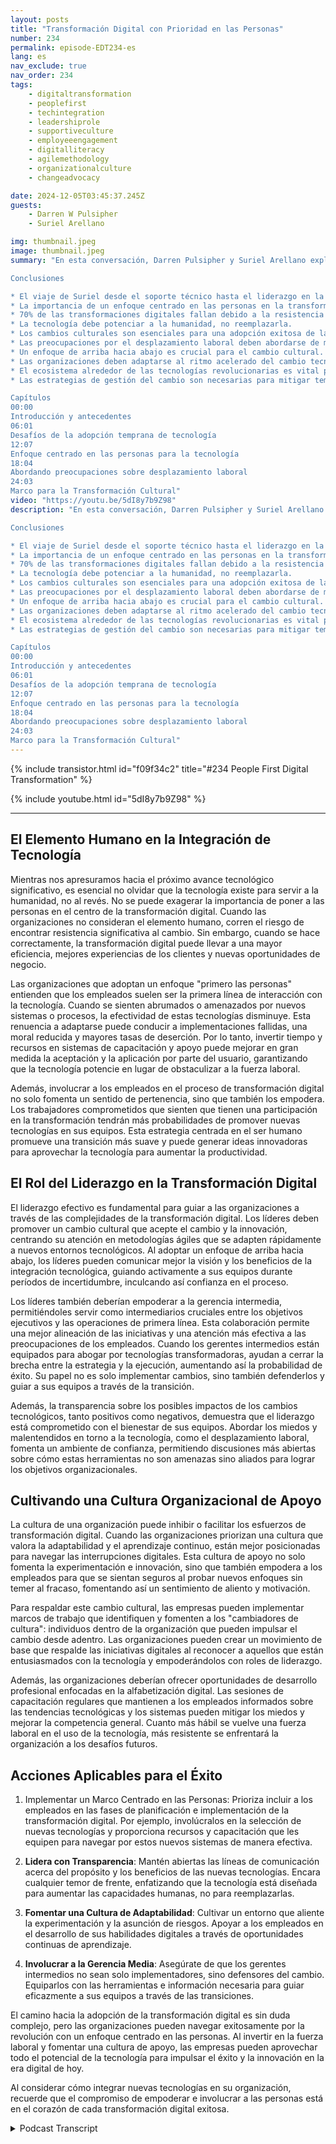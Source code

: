 ```yaml
---
layout: posts
title: "Transformación Digital con Prioridad en las Personas"
number: 234
permalink: episode-EDT234-es
lang: es
nav_exclude: true
nav_order: 234
tags:
    - digitaltransformation
    - peoplefirst
    - techintegration
    - leadershiprole
    - supportiveculture
    - employeeengagement
    - digitalliteracy
    - agilemethodology
    - organizationalculture
    - changeadvocacy

date: 2024-12-05T03:45:37.245Z
guests:
    - Darren W Pulsipher
    - Suriel Arellano

img: thumbnail.jpeg
image: thumbnail.jpeg
summary: "En esta conversación, Darren Pulsipher y Suriel Arellano exploran la intrincada relación entre la tecnología y las personas en el contexto de la transformación digital. Suriel comparte su trayectoria desde un trasfondo técnico hasta convertirse en un líder en la integración de tecnología con un enfoque centrado en las personas. Discuten los desafíos que las organizaciones enfrentan durante las transformaciones digitales, enfatizando la importancia de la cultura y la gestión del cambio y abordando los temores al desplazamiento laboral debido a la inteligencia artificial. Suriel introduce un marco de transformación cultural en el que los ejecutivos de alto nivel participan como cambiadores de cultura, la gerencia media como cambiantes de cultura y todos los empleados como portadores de cultura. La conversación concluye con una visión del futuro de la tecnología y la necesidad de que las organizaciones se adapten a los cambios continuos.

Conclusiones

* El viaje de Suriel desde el soporte técnico hasta el liderazgo en la integración de tecnología.
* La importancia de un enfoque centrado en las personas en la transformación digital.
* 70% de las transformaciones digitales fallan debido a la resistencia al cambio.
* La tecnología debe potenciar a la humanidad, no reemplazarla.
* Los cambios culturales son esenciales para una adopción exitosa de la tecnología.
* Las preocupaciones por el desplazamiento laboral deben abordarse de manera proactiva.
* Un enfoque de arriba hacia abajo es crucial para el cambio cultural.
* Las organizaciones deben adaptarse al ritmo acelerado del cambio tecnológico.
* El ecosistema alrededor de las tecnologías revolucionarias es vital para su éxito.
* Las estrategias de gestión del cambio son necesarias para mitigar temores y resistencia.

Capítulos
00:00
Introducción y antecedentes
06:01
Desafíos de la adopción temprana de tecnología
12:07
Enfoque centrado en las personas para la tecnología
18:04
Abordando preocupaciones sobre desplazamiento laboral
24:03
Marco para la Transformación Cultural"
video: "https://youtu.be/5dI8y7b9Z98"
description: "En esta conversación, Darren Pulsipher y Suriel Arellano exploran la intrincada relación entre la tecnología y las personas en el contexto de la transformación digital. Suriel comparte su trayectoria desde un trasfondo técnico hasta convertirse en un líder en la integración de tecnología con un enfoque centrado en las personas. Discuten los desafíos que las organizaciones enfrentan durante las transformaciones digitales, enfatizando la importancia de la cultura y la gestión del cambio y abordando los temores al desplazamiento laboral debido a la inteligencia artificial. Suriel introduce un marco de transformación cultural en el que los ejecutivos de alto nivel participan como cambiadores de cultura, la gerencia media como cambiantes de cultura y todos los empleados como portadores de cultura. La conversación concluye con una visión del futuro de la tecnología y la necesidad de que las organizaciones se adapten a los cambios continuos.

Conclusiones

* El viaje de Suriel desde el soporte técnico hasta el liderazgo en la integración de tecnología.
* La importancia de un enfoque centrado en las personas en la transformación digital.
* 70% de las transformaciones digitales fallan debido a la resistencia al cambio.
* La tecnología debe potenciar a la humanidad, no reemplazarla.
* Los cambios culturales son esenciales para una adopción exitosa de la tecnología.
* Las preocupaciones por el desplazamiento laboral deben abordarse de manera proactiva.
* Un enfoque de arriba hacia abajo es crucial para el cambio cultural.
* Las organizaciones deben adaptarse al ritmo acelerado del cambio tecnológico.
* El ecosistema alrededor de las tecnologías revolucionarias es vital para su éxito.
* Las estrategias de gestión del cambio son necesarias para mitigar temores y resistencia.

Capítulos
00:00
Introducción y antecedentes
06:01
Desafíos de la adopción temprana de tecnología
12:07
Enfoque centrado en las personas para la tecnología
18:04
Abordando preocupaciones sobre desplazamiento laboral
24:03
Marco para la Transformación Cultural"
---
```


<div>
{% include transistor.html id="f09f34c2" title="#234 People First Digital Transformation" %}

{% include youtube.html id="5dI8y7b9Z98" %}
</div>

---

## El Elemento Humano en la Integración de Tecnología

Mientras nos apresuramos hacia el próximo avance tecnológico significativo, es esencial no olvidar que la tecnología existe para servir a la humanidad, no al revés. No se puede exagerar la importancia de poner a las personas en el centro de la transformación digital. Cuando las organizaciones no consideran el elemento humano, corren el riesgo de encontrar resistencia significativa al cambio. Sin embargo, cuando se hace correctamente, la transformación digital puede llevar a una mayor eficiencia, mejores experiencias de los clientes y nuevas oportunidades de negocio.

Las organizaciones que adoptan un enfoque "primero las personas" entienden que los empleados suelen ser la primera línea de interacción con la tecnología. Cuando se sienten abrumados o amenazados por nuevos sistemas o procesos, la efectividad de estas tecnologías disminuye. Esta renuencia a adaptarse puede conducir a implementaciones fallidas, una moral reducida y mayores tasas de deserción. Por lo tanto, invertir tiempo y recursos en sistemas de capacitación y apoyo puede mejorar en gran medida la aceptación y la aplicación por parte del usuario, garantizando que la tecnología potencie en lugar de obstaculizar a la fuerza laboral.

Además, involucrar a los empleados en el proceso de transformación digital no solo fomenta un sentido de pertenencia, sino que también los empodera. Los trabajadores comprometidos que sienten que tienen una participación en la transformación tendrán más probabilidades de promover nuevas tecnologías en sus equipos. Esta estrategia centrada en el ser humano promueve una transición más suave y puede generar ideas innovadoras para aprovechar la tecnología para aumentar la productividad.

## El Rol del Liderazgo en la Transformación Digital

El liderazgo efectivo es fundamental para guiar a las organizaciones a través de las complejidades de la transformación digital. Los líderes deben promover un cambio cultural que acepte el cambio y la innovación, centrando su atención en metodologías ágiles que se adapten rápidamente a nuevos entornos tecnológicos. Al adoptar un enfoque de arriba hacia abajo, los líderes pueden comunicar mejor la visión y los beneficios de la integración tecnológica, guiando activamente a sus equipos durante períodos de incertidumbre, inculcando así confianza en el proceso.

Los líderes también deberían empoderar a la gerencia intermedia, permitiéndoles servir como intermediarios cruciales entre los objetivos ejecutivos y las operaciones de primera línea. Esta colaboración permite una mejor alineación de las iniciativas y una atención más efectiva a las preocupaciones de los empleados. Cuando los gerentes intermedios están equipados para abogar por tecnologías transformadoras, ayudan a cerrar la brecha entre la estrategia y la ejecución, aumentando así la probabilidad de éxito. Su papel no es solo implementar cambios, sino también defenderlos y guiar a sus equipos a través de la transición.

Además, la transparencia sobre los posibles impactos de los cambios tecnológicos, tanto positivos como negativos, demuestra que el liderazgo está comprometido con el bienestar de sus equipos. Abordar los miedos y malentendidos en torno a la tecnología, como el desplazamiento laboral, fomenta un ambiente de confianza, permitiendo discusiones más abiertas sobre cómo estas herramientas no son amenazas sino aliados para lograr los objetivos organizacionales.

## Cultivando una Cultura Organizacional de Apoyo

La cultura de una organización puede inhibir o facilitar los esfuerzos de transformación digital. Cuando las organizaciones priorizan una cultura que valora la adaptabilidad y el aprendizaje continuo, están mejor posicionadas para navegar las interrupciones digitales. Esta cultura de apoyo no solo fomenta la experimentación e innovación, sino que también empodera a los empleados para que se sientan seguros al probar nuevos enfoques sin temer al fracaso, fomentando así un sentimiento de aliento y motivación.

Para respaldar este cambio cultural, las empresas pueden implementar marcos de trabajo que identifiquen y fomenten a los "cambiadores de cultura": individuos dentro de la organización que pueden impulsar el cambio desde adentro. Las organizaciones pueden crear un movimiento de base que respalde las iniciativas digitales al reconocer a aquellos que están entusiasmados con la tecnología y empoderándolos con roles de liderazgo.

Además, las organizaciones deberían ofrecer oportunidades de desarrollo profesional enfocadas en la alfabetización digital. Las sesiones de capacitación regulares que mantienen a los empleados informados sobre las tendencias tecnológicas y los sistemas pueden mitigar los miedos y mejorar la competencia general. Cuanto más hábil se vuelve una fuerza laboral en el uso de la tecnología, más resistente se enfrentará la organización a los desafíos futuros.

## Acciones Aplicables para el Éxito

1. Implementar un Marco Centrado en las Personas: Prioriza incluir a los empleados en las fases de planificación e implementación de la transformación digital. Por ejemplo, involúcralos en la selección de nuevas tecnologías y proporciona recursos y capacitación que les equipen para navegar por estos nuevos sistemas de manera efectiva.

2. **Lidera con Transparencia**: Mantén abiertas las líneas de comunicación acerca del propósito y los beneficios de las nuevas tecnologías. Encara cualquier temor de frente, enfatizando que la tecnología está diseñada para aumentar las capacidades humanas, no para reemplazarlas.

3. **Fomentar una Cultura de Adaptabilidad**: Cultivar un entorno que aliente la experimentación y la asunción de riesgos. Apoyar a los empleados en el desarrollo de sus habilidades digitales a través de oportunidades continuas de aprendizaje.

4. **Involucrar a la Gerencia Media**: Asegúrate de que los gerentes intermedios no sean solo implementadores, sino defensores del cambio. Equiparlos con las herramientas e información necesaria para guiar eficazmente a sus equipos a través de las transiciones.

El camino hacia la adopción de la transformación digital es sin duda complejo, pero las organizaciones pueden navegar exitosamente por la revolución con un enfoque centrado en las personas. Al invertir en la fuerza laboral y fomentar una cultura de apoyo, las empresas pueden aprovechar todo el potencial de la tecnología para impulsar el éxito y la innovación en la era digital de hoy.

Al considerar cómo integrar nuevas tecnologías en su organización, recuerde que el compromiso de empoderar e involucrar a las personas está en el corazón de cada transformación digital exitosa.



<details>
<summary> Podcast Transcript </summary>

<p></p>

</details>

